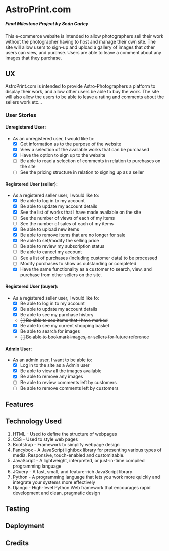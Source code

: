 # AstroPrint.com
##### Final Milestone Project by Seán Carley
This e-commerce website is intended to allow photographers sell their work 
without the photographer having to host and manage their own site. The site 
will allow users to sign-up and upload a gallery of images that other users 
can view, and purchse. Users are able to leave a comment about any images that 
they purchase.

## UX
AstroPrint.com is intended to provide Astro-Photographers a platform to display 
their work, and allow other users be able to buy the work. The site will also 
allow the users to be able to leave a rating and comments about the sellers 
work etc...

### User Stories
#### Unregistered User:
- As an unregistered user, I would like to:
  - [x] Get information as to the purpose of the website
  - [x] View a selection of the available works that can be purchased
  - [x] Have the option to sign up to the website
  - [ ] Be able to read a selection of comments in relation to purchases on the site
  - [ ] See the pricing structure in relation to signing up as a seller

#### Registered User (seller):
- As a registered seller user, I would like to:
  - [x] Be able to log in to my account
  - [x] Be able to update my account details
  - [x] See the list of works that I have made available on the site
  - [ ] See the number of views of each of my items
  - [ ] See the number of sales of each of my items
  - [x] Be able to upload new items
  - [x] Be able to remove items that are no longer for sale
  - [x] Be able to set/modify the selling price
  - [ ] Be able to review my subscription status
  - [ ] Be able to cancel my account
  - [ ] See a list of purchases (including customer data) to be processed
  - [ ] Modify purchases to show as outstanding or completed
  - [x] Have the same functionality as a customer to search, view, and purchase from other sellers on the site.
#### Registered User (buyer):
- As a registered seller user, I would like to:
  - [x] Be able to log in to my account
  - [x] Be able to update my account details
  - [x] Be able to see my purchase history
  - ~~[ ] Be able to see items that I have marked~~
  - [x] Be able to see my current shopping basket
  - [x] Be able to search for images
  - ~~[ ] Be able to bookmark images, or sellers for future reference~~
#### Admin User:
- As an admin user, I want to be able to:
  - [x] Log in to the site as a Admin user
  - [x] Be able to view all the images available
  - [x] Be able to remove any images
  - [ ] Be able to review comments left by customers
  - [ ] Be able to remove comments left by customers

## Features

## Technology Used
1. HTML - Used to define the structure of webpages
1. CSS - Used to style web pages
1. Bootstrap - Framework to simplify webpage design
1. Fancybox - A JavaScript lightbox library for presenting various types of 
media. Responsive, touch-enabled and customizable.
1. JavaScript - A lightweight, interpreted, or just-in-time compiled 
programming language
1. JQuery - A fast, small, and feature-rich JavaScript library
1. Python - A programming language that lets you work more quickly 
and integrate your systems more effectively
1. Django - High-level Python Web framework that encourages rapid development 
and clean, pragmatic design

## Testing

## Deployment

## Credits
